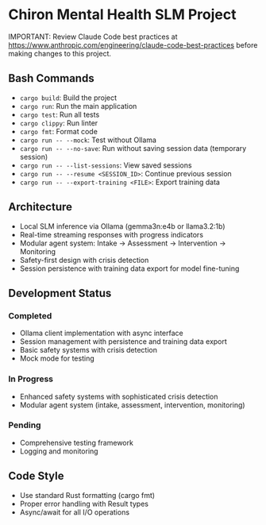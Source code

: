 # Chiron Mental Health SLM Project

IMPORTANT: Review Claude Code best practices at https://www.anthropic.com/engineering/claude-code-best-practices before making changes to this project.

## Bash Commands
- `cargo build`: Build the project
- `cargo run`: Run the main application
- `cargo test`: Run all tests
- `cargo clippy`: Run linter
- `cargo fmt`: Format code
- `cargo run -- --mock`: Test without Ollama
- `cargo run -- --no-save`: Run without saving session data (temporary session)
- `cargo run -- --list-sessions`: View saved sessions
- `cargo run -- --resume <SESSION_ID>`: Continue previous session
- `cargo run -- --export-training <FILE>`: Export training data

## Architecture
- Local SLM inference via Ollama (gemma3n:e4b or llama3.2:1b)
- Real-time streaming responses with progress indicators
- Modular agent system: Intake → Assessment → Intervention → Monitoring
- Safety-first design with crisis detection
- Session persistence with training data export for model fine-tuning

## Development Status

### Completed
- Ollama client implementation with async interface
- Session management with persistence and training data export
- Basic safety systems with crisis detection
- Mock mode for testing

### In Progress
- Enhanced safety systems with sophisticated crisis detection
- Modular agent system (intake, assessment, intervention, monitoring)

### Pending
- Comprehensive testing framework
- Logging and monitoring

## Code Style
- Use standard Rust formatting (cargo fmt)
- Proper error handling with Result types
- Async/await for all I/O operations